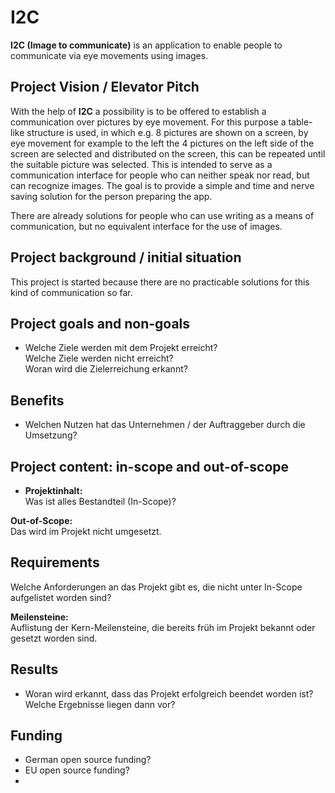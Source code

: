 # I2C

**I2C (Image to communicate)** is an application to enable people to communicate via eye movements using images.

## Project Vision / Elevator Pitch

With the help of **I2C** a possibility is to be offered to establish a communication over pictures by eye movement. For this purpose a table-like structure is used, in which e.g. 8 pictures are shown on a screen, by eye movement for example to the left the 4 pictures on the left side of the screen are selected and distributed on the screen, this can be repeated until the suitable picture was selected. This is intended to serve as a communication interface for people who can neither speak nor read, but can recognize images. The goal is to provide a simple and time and nerve saving solution for the person preparing the app.

There are already solutions for people who can use writing as a means of communication, but no equivalent interface for the use of images.

## Project background / initial situation
    
This project is started because there are no practicable solutions for this kind of communication so far.

## Project goals and non-goals

* Welche Ziele werden mit dem Projekt erreicht?  
Welche Ziele werden nicht erreicht?  
Woran wird die Zielerreichung erkannt?

## Benefits

* Welchen Nutzen hat das Unternehmen / der Auftraggeber durch die Umsetzung?

## Project content: in-scope and out-of-scope
* **Projektinhalt:**  
Was ist alles Bestandteil (In-Scope)?

**Out-of-Scope:**  
Das wird im Projekt nicht umgesetzt.

## Requirements

Welche Anforderungen an das Projekt gibt es, die nicht unter In-Scope aufgelistet worden sind?

**Meilensteine:**  
Auflistung der Kern-Meilensteine, die bereits früh im Projekt bekannt oder gesetzt worden sind.

## Results

* Woran wird erkannt, dass das Projekt erfolgreich beendet worden ist?  
Welche Ergebnisse liegen dann vor?

## Funding

* German open source funding?
* EU open source funding?
* 